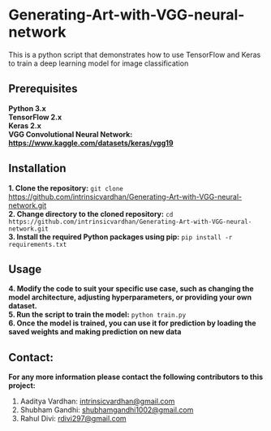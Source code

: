 # Generating-Art-with-VGG-neural-network
This is a python script that demonstrates how to use TensorFlow and Keras to train a deep learning model for image classification 

## Prerequisites
**Python 3.x**
<br/>
**TensorFlow 2.x**
<br/>
**Keras 2.x**
<br/>
**VGG Convolutional Neural Network: https://www.kaggle.com/datasets/keras/vgg19**

## Installation 
**1. Clone the repository:**
  `git clone` https://github.com/intrinsicvardhan/Generating-Art-with-VGG-neural-network.git
<br/>
**2. Change directory to the cloned repository:**
`cd https://github.com/intrinsicvardhan/Generating-Art-with-VGG-neural-network.git `
<br/>
**3. Install the required Python packages using pip:**
` pip install -r requirements.txt `
## Usage
**4. Modify the code to suit your specific use case, such as changing the model architecture, adjusting hyperparameters, or providing your own dataset.**
<br/>
**5. Run the script to train the model:**
`python train.py`
<br/>
**6. Once the model is trained, you can use it for prediction by loading the saved weights and making prediction on new data**

## Contact: 
**For any more information please contact the following contributors to this project:** 
1. Aaditya Vardhan: intrinsicvardhan@gmail.com
2. Shubham Gandhi: shubhamgandhi1002@gmail.com
3. Rahul Divi: rdivi297@gmail.com



